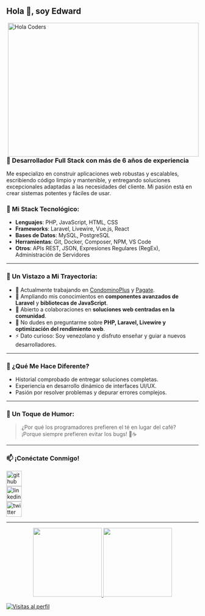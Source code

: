 ## Hola 👋, soy Edward

<img align="right" src="[https://github.com/vivekweb2013/vivekweb2013/blob/main/developer.gif](https://i.pinimg.com/originals/a8/d4/46/a8d446aeaded108a90c974a5d6a356d9.gif)" alt="Hola Coders" width="500" height="350"/> 

### 🚀 Desarrollador Full Stack con más de 6 años de experiencia  

Me especializo en construir aplicaciones web robustas y escalables, escribiendo código limpio y mantenible, y entregando soluciones excepcionales adaptadas a las necesidades del cliente. Mi pasión está en crear sistemas potentes y fáciles de usar.  

### 🔧 Mi Stack Tecnológico:
- **Lenguajes**: PHP, JavaScript, HTML, CSS  
- **Frameworks**: Laravel, Livewire, Vue.js, React  
- **Bases de Datos**: MySQL, PostgreSQL  
- **Herramientas**: Git, Docker, Composer, NPM, VS Code  
- **Otros**: APIs REST, JSON, Expresiones Regulares (RegEx), Administración de Servidores  

---

### 🌟 Un Vistazo a Mi Trayectoria:
- 💼 Actualmente trabajando en [CondominoPlus](https://github.com/example-link) y [Pagate](https://github.com/example-link).  
- 🌱 Ampliando mis conocimientos en **componentes avanzados de Laravel** y **bibliotecas de JavaScript**.  
- 🤔 Abierto a colaboraciones en **soluciones web centradas en la comunidad**.  
- 💬 No dudes en preguntarme sobre **PHP, Laravel, Livewire y optimización del rendimiento web**.  
- ⚡ Dato curioso: Soy venezolano y disfruto enseñar y guiar a nuevos desarrolladores.  

---

### 🎯 ¿Qué Me Hace Diferente?
- Historial comprobado de entregar soluciones completas.  
- Experiencia en desarrollo dinámico de interfaces UI/UX.  
- Pasión por resolver problemas y depurar errores complejos.  

---

### 🤣 Un Toque de Humor:
> ¿Por qué los programadores prefieren el té en lugar del café?  
> ¡Porque siempre prefieren evitar los bugs! 🐛☕

---

### 📫 ¡Conéctate Conmigo!
[<img src='https://cdn.jsdelivr.net/npm/simple-icons@3.0.1/icons/github.svg' alt='github' height='40'>](https://github.com/your-profile)  
[<img src='https://cdn.jsdelivr.net/npm/simple-icons@3.0.1/icons/linkedin.svg' alt='linkedin' height='40'>](https://linkedin.com/in/your-profile)  
[<img src='https://cdn.jsdelivr.net/npm/simple-icons@3.0.1/icons/twitter.svg' alt='twitter' height='40'>](https://twitter.com/your-profile)  

---

<div align="center">
  <a href="https://github.com/your-profile">
  <img height="180em" src="https://github-readme-stats.vercel.app/api?username=your-profile&show_icons=true&include_all_commits=true&count_private=true"/>
  <img height="180em" src="https://github-readme-stats.vercel.app/api/top-langs/?username=your-profile&layout=compact&langs_count=6"/>
</div>

![Visitas al perfil](https://gpvc.arturio.dev/your-profile)

